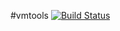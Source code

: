 #vmtools [![Build Status](https://travis-ci.org/lutak-srce/vmtools.svg)](https://travis-ci.org/lutak-srce/vmtools)
